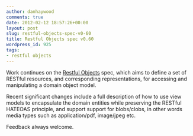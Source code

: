 ```yaml
---
author: danhaywood
comments: true
date: 2012-02-12 18:57:26+00:00
layout: post
slug: restful-objects-spec-v0-60
title: Restful Objects spec v0.60
wordpress_id: 925
tags:
- restful objects
---
```


Work continues on the [Restful Objects](http://restfulobjects.org) spec, which aims to define a set of RESTful resources, and corresponding
representations, for accessing and manipulating a domain object model.




Recent significant changes include a full description of how to use view models to encapsulate the domain entities while preserving the RESTful HATEOAS principle, and support support for blobs/clobs, in other words media types such as application/pdf, image/jpeg etc.




Feedback always welcome.



	
